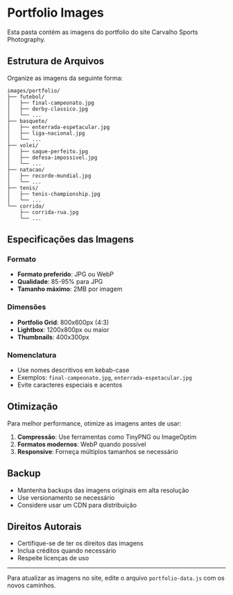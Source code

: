 # Portfolio Images

Esta pasta contém as imagens do portfolio do site Carvalho Sports Photography.

## Estrutura de Arquivos

Organize as imagens da seguinte forma:

```
images/portfolio/
├── futebol/
│   ├── final-campeonato.jpg
│   ├── derby-classico.jpg
│   └── ...
├── basquete/
│   ├── enterrada-espetacular.jpg
│   ├── liga-nacional.jpg
│   └── ...
├── volei/
│   ├── saque-perfeito.jpg
│   ├── defesa-impossivel.jpg
│   └── ...
├── natacao/
│   ├── recorde-mundial.jpg
│   └── ...
├── tenis/
│   ├── tenis-championship.jpg
│   └── ...
└── corrida/
    ├── corrida-rua.jpg
    └── ...
```

## Especificações das Imagens

### Formato
- **Formato preferido**: JPG ou WebP
- **Qualidade**: 85-95% para JPG
- **Tamanho máximo**: 2MB por imagem

### Dimensões
- **Portfolio Grid**: 800x600px (4:3)
- **Lightbox**: 1200x800px ou maior
- **Thumbnails**: 400x300px

### Nomenclatura
- Use nomes descritivos em kebab-case
- Exemplos: `final-campeonato.jpg`, `enterrada-espetacular.jpg`
- Evite caracteres especiais e acentos

## Otimização

Para melhor performance, otimize as imagens antes de usar:

1. **Compressão**: Use ferramentas como TinyPNG ou ImageOptim
2. **Formatos modernos**: WebP quando possível
3. **Responsive**: Forneça múltiplos tamanhos se necessário

## Backup

- Mantenha backups das imagens originais em alta resolução
- Use versionamento se necessário
- Considere usar um CDN para distribuição

## Direitos Autorais

- Certifique-se de ter os direitos das imagens
- Inclua créditos quando necessário
- Respeite licenças de uso

---

Para atualizar as imagens no site, edite o arquivo `portfolio-data.js` com os novos caminhos.